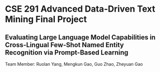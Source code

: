 # CSE 291 Advanced Data-Driven Text Mining Final Project

## Evaluating Large Language Model Capabilities in Cross-Lingual Few-Shot Named Entity Recognition via Prompt-Based Learning

Team Member: Ruolan Yang, Mengkun Gao, Guo Zhao, Zheyuan Gao
